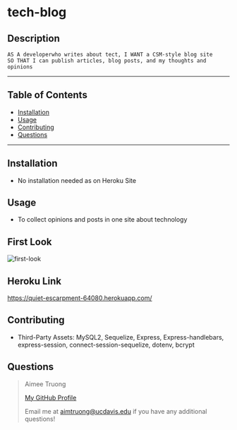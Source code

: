 # tech-blog


## Description
    AS A developerwho writes about tect, I WANT a CSM-style blog site
    SO THAT I can publish articles, blog posts, and my thoughts and opinions

---

## Table of Contents
- [Installation](#installation)
- [Usage](#usage)
- [Contributing](#contributing)
- [Questions](#questions)

---

## Installation
- No installation needed as on Heroku Site


## Usage
- To collect opinions and posts in one site about technology


## First Look
![first-look](https://user-images.githubusercontent.com/95596045/160992199-54722e6d-d484-429c-8ef0-b1f5af1a72cf.JPG)

## Heroku Link
https://quiet-escarpment-64080.herokuapp.com/

## Contributing
- Third-Party Assets: MySQL2, Sequelize, Express, Express-handlebars, express-session, connect-session-sequelize, dotenv, bcrypt


## Questions
>Aimee Truong
>
>[My GitHub Profile](https://github.com/aimtruong)
>
>Email me at aimtruong@ucdavis.edu if you have any additional questions!

    
